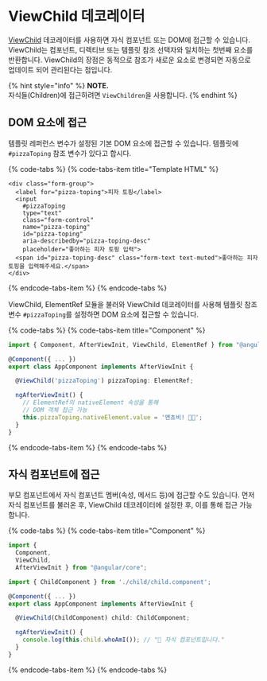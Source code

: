 # ViewChild 데코레이터

[ViewChild](https://angular.io/api/core/ViewChild) 데코레이터를 사용하면 자식 컴포넌트 또는 DOM에 접근할 수 있습니다. ViewChild는 컴포넌트, 디렉티브 또는 템플릿 참조 선택자와 일치하는 첫번째 요소를 반환합니다. ViewChild의 장점은 동적으로 참조가 새로운 요소로 변경되면 자동으로 업데이트 되어 관리된다는 점입니다.

{% hint style="info" %}
**NOTE.**   
자식들\(Children\)에 접근하려면 `ViewChildren`을 사용합니다.
{% endhint %}

## DOM 요소에 접근

템플릿 레퍼런스 변수가 설정된 기본 DOM 요소에 접근할 수 있습니다. 템플릿에 `#pizzaToping` 참조 변수가 있다고 합시다.

{% code-tabs %}
{% code-tabs-item title="Template HTML" %}
```markup
<div class="form-group">
  <label for="pizza-toping">피자 토핑</label>
  <input
    #pizzaToping
    type="text"
    class="form-control"
    name="pizza-toping"
    id="pizza-toping"
    aria-describedby="pizza-toping-desc"
    placeholder="좋아하는 피자 토핑 입력">
  <span id="pizza-toping-desc" class="form-text text-muted">좋아하는 피자 토핑을 입력해주세요.</span>
</div>
```
{% endcode-tabs-item %}
{% endcode-tabs %}

ViewChild, ElementRef 모듈을 불러와 ViewChild 데코레이터를 사용해 템플릿 참조 변수 `#pizzaToping`를 설정하면 DOM 요소에 접근할 수 있습니다.

{% code-tabs %}
{% code-tabs-item title="Component" %}
```typescript
import { Component, AfterViewInit, ViewChild, ElementRef } from "@angular/core";

@Component({ ... })
export class AppComponent implements AfterViewInit {

  @ViewChild('pizzaToping') pizzaToping: ElementRef;

  ngAfterViewInit() {
    // ElementRef의 nativeElement 속성을 통해
    // DOM 객체 접근 가능
    this.pizzaToping.nativeElement.value = '앤쵸비! 🍕🍕';
  }
}
```
{% endcode-tabs-item %}
{% endcode-tabs %}

## 자식 컴포넌트에 접근

부모 컴포넌트에서 자식 컴포넌트 멤버\(속성, 메서드 등\)에 접근할 수도 있습니다. 먼저 자식 컴포넌트를 불러온 후, ViewChild 데코레이터에 설정한 후, 이를 통해 접근 가능합니다.

{% code-tabs %}
{% code-tabs-item title="Component" %}
```typescript
import {
  Component,
  ViewChild,
  AfterViewInit } from "@angular/core";

import { ChildComponent } from './child/child.component';

@Component({ ... })
export class AppComponent implements AfterViewInit {

  @ViewChild(ChildComponent) child: ChildComponent;

  ngAfterViewInit() {
    console.log(this.child.whoAmI()); // "👶 자식 컴포넌트입니다."
  }
}
```
{% endcode-tabs-item %}
{% endcode-tabs %}


